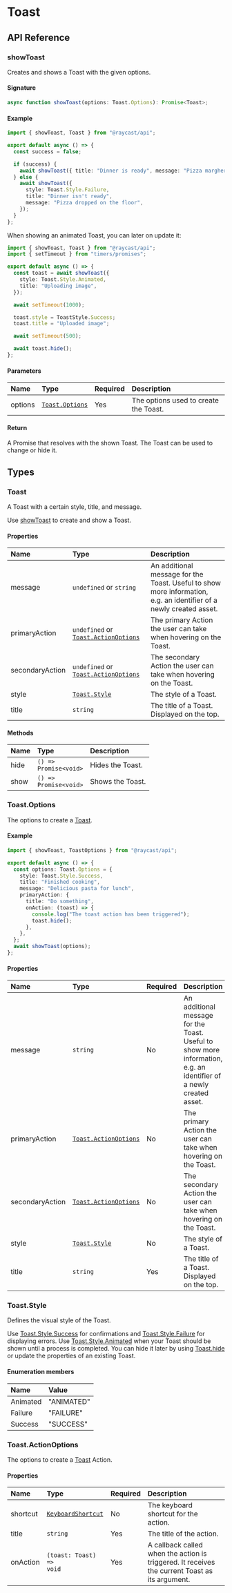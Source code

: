 # Toast

## API Reference

### showToast

Creates and shows a Toast with the given options.

#### Signature

```typescript
async function showToast(options: Toast.Options): Promise<Toast>;
```

#### Example

```typescript
import { showToast, Toast } from "@raycast/api";

export default async () => {
  const success = false;

  if (success) {
    await showToast({ title: "Dinner is ready", message: "Pizza margherita" });
  } else {
    await showToast({
      style: Toast.Style.Failure,
      title: "Dinner isn't ready",
      message: "Pizza dropped on the floor",
    });
  }
};
```

When showing an animated Toast, you can later on update it:

```typescript
import { showToast, Toast } from "@raycast/api";
import { setTimeout } from "timers/promises";

export default async () => {
  const toast = await showToast({
    style: Toast.Style.Animated,
    title: "Uploading image",
  });

  await setTimeout(1000);

  toast.style = ToastStyle.Success;
  toast.title = "Uploaded image";

  await setTimeout(500);

  await toast.hide();
};
```

#### Parameters

| Name    | Type                                         | Required | Description                           |
| :------ | :------------------------------------------- | :------- | :------------------------------------ |
| options | <code>[Toast.Options](#toast.options)</code> | Yes      | The options used to create the Toast. |

#### Return

A Promise that resolves with the shown Toast. The Toast can be used to change or hide it.

## Types

### Toast

A Toast with a certain style, title, and message.

Use [showToast](#showtoast) to create and show a Toast.

#### Properties

| Name            | Type                                                                               | Description                                                                                                        |
| :-------------- | :--------------------------------------------------------------------------------- | :----------------------------------------------------------------------------------------------------------------- |
| message         | <code>undefined</code> or <code>string</code>                                      | An additional message for the Toast. Useful to show more information, e.g. an identifier of a newly created asset. |
| primaryAction   | <code>undefined</code> or <code>[Toast.ActionOptions](#toast.actionoptions)</code> | The primary Action the user can take when hovering on the Toast.                                                   |
| secondaryAction | <code>undefined</code> or <code>[Toast.ActionOptions](#toast.actionoptions)</code> | The secondary Action the user can take when hovering on the Toast.                                                 |
| style           | <code>[Toast.Style](#toast.style)</code>                                           | The style of a Toast.                                                                                              |
| title           | <code>string</code>                                                                | The title of a Toast. Displayed on the top.                                                                        |

#### Methods

| Name | Type                                | Description      |
| :--- | :---------------------------------- | :--------------- |
| hide | <code>() => Promise&lt;void></code> | Hides the Toast. |
| show | <code>() => Promise&lt;void></code> | Shows the Toast. |

### Toast.Options

The options to create a [Toast](#toast).

#### Example

```typescript
import { showToast, ToastOptions } from "@raycast/api";

export default async () => {
  const options: Toast.Options = {
    style: Toast.Style.Success,
    title: "Finished cooking",
    message: "Delicious pasta for lunch",
    primaryAction: {
      title: "Do something",
      onAction: (toast) => {
        console.log("The toast action has been triggered");
        toast.hide();
      },
    },
  };
  await showToast(options);
};
```

#### Properties

| Name            | Type                                                     | Required | Description                                                                                                        |
| :-------------- | :------------------------------------------------------- | :------- | :----------------------------------------------------------------------------------------------------------------- |
| message         | <code>string</code>                                      | No       | An additional message for the Toast. Useful to show more information, e.g. an identifier of a newly created asset. |
| primaryAction   | <code>[Toast.ActionOptions](#toast.actionoptions)</code> | No       | The primary Action the user can take when hovering on the Toast.                                                   |
| secondaryAction | <code>[Toast.ActionOptions](#toast.actionoptions)</code> | No       | The secondary Action the user can take when hovering on the Toast.                                                 |
| style           | <code>[Toast.Style](#toast.style)</code>                 | No       | The style of a Toast.                                                                                              |
| title           | <code>string</code>                                      | Yes      | The title of a Toast. Displayed on the top.                                                                        |

### Toast.Style

Defines the visual style of the Toast.

Use [Toast.Style.Success](#toast.style) for confirmations and [Toast.Style.Failure](#toast.style) for displaying errors.
Use [Toast.Style.Animated](#toast.style) when your Toast should be shown until a process is completed.
You can hide it later by using [Toast.hide](#toast) or update the properties of an existing Toast.

#### Enumeration members

| Name     | Value      |
| :------- | :--------- |
| Animated | "ANIMATED" |
| Failure  | "FAILURE"  |
| Success  | "SUCCESS"  |

### Toast.ActionOptions

The options to create a [Toast](#toast) Action.

#### Properties

| Name     | Type                                                     | Required | Description                                                                                    |
| :------- | :------------------------------------------------------- | :------- | :--------------------------------------------------------------------------------------------- |
| shortcut | <code>[KeyboardShortcut](../keyboard.md#shortcut)</code> | No       | The keyboard shortcut for the action.                                                          |
| title    | <code>string</code>                                      | Yes      | The title of the action.                                                                       |
| onAction | <code>(toast: Toast) => void</code>                      | Yes      | A callback called when the action is triggered. It receives the current Toast as its argument. |
